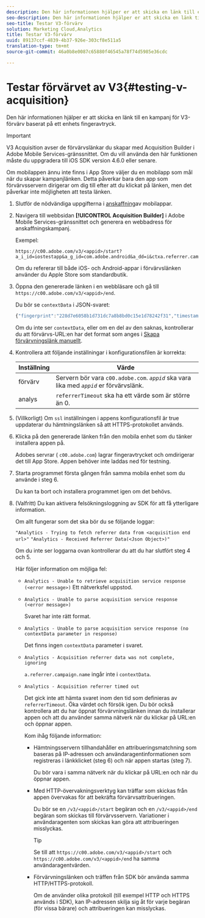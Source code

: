 ```yaml
---
description: Den här informationen hjälper er att skicka en länk till en kampanj för V3-förvärv baserat på ett enhets fingeravtryck.
seo-description: Den här informationen hjälper er att skicka en länk till en kampanj för V3-förvärv baserat på ett enhets fingeravtryck.
seo-title: Testar V3-förvärv
solution: Marketing Cloud,Analytics
title: Testar V3-förvärv
uuid: 89137ccf-4839-4b37-926e-303cf8e511a5
translation-type: tm+mt
source-git-commit: 46a0b8e0087c65880f46545a78f74d5985e36cdc

---
```



# Testar förvärvet av V3{#testing-v-acquisition}

Den här informationen hjälper er att skicka en länk till en kampanj för V3-förvärv baserat på ett enhets fingeravtryck.

>[!IMPORTANT]
>
>V3 Acquisition avser de förvärvslänkar du skapar med Acquisition Builder i Adobe Mobile Services-gränssnittet. Om du vill använda den här funktionen måste du uppgradera till iOS SDK version 4.6.0 eller senare.

Om mobilappen ännu inte finns i App Store väljer du en mobilapp som mål när du skapar kampanjlänken. Detta påverkar bara den app som förvärvsservern dirigerar om dig till efter att du klickat på länken, men det påverkar inte möjligheten att testa länken.

1. Slutför de nödvändiga uppgifterna i [anskaffning](/help/ios/acquisition-main/acquisition.md)av mobilappar.
1. Navigera till webbsidan **[!UICONTROL Acquisition Builder]** i Adobe Mobile Services-gränssnittet och generera en webbadress för anskaffningskampanj.

   Exempel:

   ```
   https://c00.adobe.com/v3/<appid>/start?a_i_id=iostestapp&a_g_id=com.adobe.android&a_dd=i&ctxa.referrer.campaign.name=name&ctxa.referrer.campaign.trackingcode=trackingcode
   ```


   Om du refererar till både iOS- och Android-appar i förvärvslänken använder du Apple Store som standardbutik.
1. Öppna den genererade länken i en webbläsare och gå till `https://c00.adobe.com/v3/<appid>/end`.

   Du bör se `contextData` i JSON-svaret:

   ```js
   {"fingerprint":"228d7e6058b1d731dc7a8b8bd0c15e1d78242f31","timestamp":1457989293,"appguid":"","contextData":{"a.referrer.campaign.name":"name","a.referrer.campaign.trackingcode":"trackingcode"}}.
   ```

   Om du inte ser `contextData`, eller om en del av den saknas, kontrollerar du att förvärvs-URL:en har det format som anges i [Skapa förvärvningslänk manuellt](/help/using/acquisition-main/c-marketing-links-builder/acquisition-link-manual.md).
1. Kontrollera att följande inställningar i konfigurationsfilen är korrekta:

   | Inställning | Värde |
   |--- |--- |
   | förvärv | Servern bör vara `c00.adobe.com`. *`appid`* ska vara lika med *`appid`* er förvärvslänk. |
   | analys | `referrerTimeout` ska ha ett värde som är större än 0. |


1. (Villkorligt) Om `ssl` inställningen i appens konfigurationsfil är true uppdaterar du hämtningslänken så att HTTPS-protokollet används.
1. Klicka på den genererade länken från den mobila enhet som du tänker installera appen på.

   Adobes servrar ( `c00.adobe.com`) lagrar fingeravtrycket och omdirigerar det till App Store. Appen behöver inte laddas ned för testning.
1. Starta programmet första gången från samma mobila enhet som du använde i steg 6.

   Du kan ta bort och installera programmet igen om det behövs.
1. (Valfritt) Du kan aktivera felsökningsloggning av SDK för att få ytterligare information.

   Om allt fungerar som det ska bör du se följande loggar:

   `"Analytics - Trying to fetch referrer data from <acquisition end url>"`
   `"Analytics - Received Referrer Data(<Json Object>)"`

   Om du inte ser loggarna ovan kontrollerar du att du har slutfört steg 4 och 5.

   Här följer information om möjliga fel:

   * `Analytics - Unable to retrieve acquisition service response (<error message>)`
Ett nätverksfel uppstod.

   * `Analytics - Unable to parse acquisition service response (<error message>)`

      Svaret har inte rätt format.

   * `Analytics - Unable to parse acquisition service response (no contextData parameter in response)`

      Det finns ingen `contextData` parameter i svaret.

   * `Analytics - Acquisition referrer data was not complete, ignoring`

      `a.referrer.campaign.name` ingår inte i `contextData`.

   * `Analytics - Acquisition referrer timed out`

      Det gick inte att hämta svaret inom den tid som definieras av `referrerTimeout`. Öka värdet och försök igen. Du bör också kontrollera att du har öppnat förvärvningslänken innan du installerar appen och att du använder samma nätverk när du klickar på URL:en och öppnar appen.

      Kom ihåg följande information:

      * Hämtningsservern tillhandahåller en attribueringsmatchning som baseras på IP-adressen och användaragentinformationen som registreras i länkklicket (steg 6) och när appen startas (steg 7).

         Du bör vara i samma nätverk när du klickar på URL:en och när du öppnar appen.

      * Med HTTP-övervakningsverktyg kan träffar som skickas från appen övervakas för att bekräfta förvärvsattribueringen.

         Du bör se en `/v3/<appid>/start` begäran och en `/v3/<appid>/end` begäran som skickas till förvärvsservern. Variationer i användaragenten som skickas kan göra att attribueringen misslyckas.

         >[!TIP]
         >
         >Se till att `https://c00.adobe.com/v3/<appid>/start` och `https://c00.adobe.com/v3/<appid>/end` ha samma användaragentvärden.

      * Förvärvningslänken och träffen från SDK bör använda samma HTTP/HTTPS-protokoll.

         Om de använder olika protokoll (till exempel HTTP och HTTPS används i SDK), kan IP-adressen skilja sig åt för varje begäran (för vissa bärare) och attribueringen kan misslyckas.
